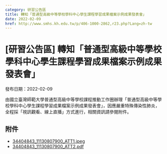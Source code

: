 ```yaml
---
category: 研習公告區
title: 轉知「普通型高級中等學校學科中心學生課程學習成果檔案示例成果發表會」
date: 2022-02-09
href: http://www.smhs.kh.edu.tw/p/406-1000-2862,r23.php?Lang=zh-tw
---
```


# [研習公告區] 轉知「普通型高級中等學校學科中心學生課程學習成果檔案示例成果發表會」

發布日期：2022-02-09

<div><div></div><div>由國立臺灣師範大學普通型高級中等學校課程推動工作圈辦理「普通型高級中等學校學科中心學生課程學習成果檔案示例成果發表會」，因應嚴重特殊傳染性肺炎，全程採「視訊觀看、線上直播」方式進行，相關資訊請參閱附件。</div></div>

## 附件

- [34404843_11130807900_ATT1.jpeg](https://www.smhs.kh.edu.tw/var/file/0/1000/attach/49/pta_2553_5791645_73510.jpeg)
- [34404843_11130807900_ATT2.pdf](https://www.smhs.kh.edu.tw/var/file/0/1000/attach/49/pta_2554_1309042_73510.pdf)
